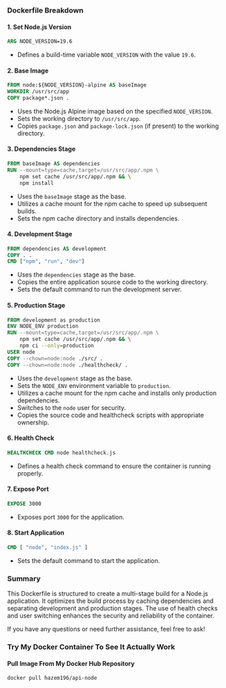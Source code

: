 ### Dockerfile Breakdown

#### 1. **Set Node.js Version**

```dockerfile
ARG NODE_VERSION=19.6
```

- Defines a build-time variable `NODE_VERSION` with the value `19.6`.

#### 2. **Base Image**

```dockerfile
FROM node:${NODE_VERSION}-alpine AS baseImage
WORKDIR /usr/src/app
COPY package*.json .
```

- Uses the Node.js Alpine image based on the specified `NODE_VERSION`.
- Sets the working directory to `/usr/src/app`.
- Copies `package.json` and `package-lock.json` (if present) to the working directory.

#### 3. **Dependencies Stage**

```dockerfile
FROM baseImage AS dependencies
RUN --mount=type=cache,target=/usr/src/app/.npm \
    npm set cache /usr/src/app/.npm && \
    npm install
```

- Uses the `baseImage` stage as the base.
- Utilizes a cache mount for the npm cache to speed up subsequent builds.
- Sets the npm cache directory and installs dependencies.

#### 4. **Development Stage**

```dockerfile
FROM dependencies AS development
COPY . .
CMD ["npm", "run", "dev"]
```

- Uses the `dependencies` stage as the base.
- Copies the entire application source code to the working directory.
- Sets the default command to run the development server.

#### 5. **Production Stage**

```dockerfile
FROM development as production
ENV NODE_ENV production
RUN --mount=type=cache,target=/usr/src/app/.npm \
    npm set cache /usr/src/app/.npm && \
    npm ci --only=production
USER node
COPY --chown=node:node ./src/ .
COPY --chown=node:node ./healthcheck/ .
```

- Uses the `development` stage as the base.
- Sets the `NODE_ENV` environment variable to `production`.
- Utilizes a cache mount for the npm cache and installs only production dependencies.
- Switches to the `node` user for security.
- Copies the source code and healthcheck scripts with appropriate ownership.

#### 6. **Health Check**

```dockerfile
HEALTHCHECK CMD node healthcheck.js
```

- Defines a health check command to ensure the container is running properly.

#### 7. **Expose Port**

```dockerfile
EXPOSE 3000
```

- Exposes port `3000` for the application.

#### 8. **Start Application**

```dockerfile
CMD [ "node", "index.js" ]
```

- Sets the default command to start the application.

### Summary

This Dockerfile is structured to create a multi-stage build for a Node.js application. It optimizes the build process by caching dependencies and separating development and production stages. The use of health checks and user switching enhances the security and reliability of the container.

If you have any questions or need further assistance, feel free to ask!

### Try My Docker Container To See It Actually Work

#### Pull Image From My Docker Hub Repository
```docker
docker pull hazem196/api-node
```
